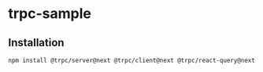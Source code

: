 # trpc-sample

## Installation

```sh
npm install @trpc/server@next @trpc/client@next @trpc/react-query@next @trpc/next@next @tanstack/react-query zod
```
